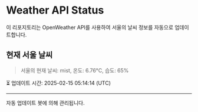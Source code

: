 
# Weather API Status

이 리포지토리는 OpenWeather API를 사용하여 서울의 날씨 정보를 자동으로 업데이트합니다.

## 현재 서울 날씨
> 서울의 현재 날씨: mist, 온도: 6.76°C, 습도: 65%

⏳ 업데이트 시간: 2025-02-15 05:14:14 (UTC)

---
자동 업데이트 봇에 의해 관리됩니다.
